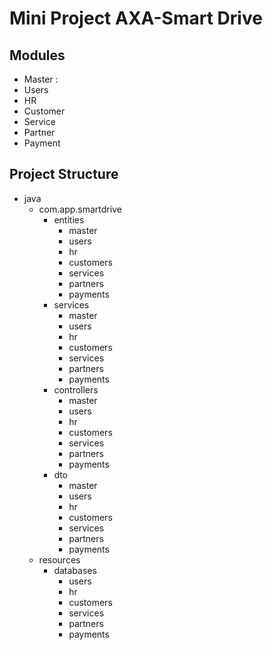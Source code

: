# Mini Project AXA-Smart Drive

## Modules
* Master :
* Users
* HR
* Customer
* Service
* Partner
* Payment

## Project Structure
* java
  * com.app.smartdrive
    * entities
      * master
      * users
      * hr
      * customers
      * services
      * partners
      * payments
    * services
      * master
      * users
      * hr
      * customers
      * services
      * partners
      * payments
    * controllers
      * master
      * users
      * hr
      * customers
      * services
      * partners
      * payments
    * dto
      * master
      * users
      * hr
      * customers
      * services
      * partners
      * payments
  * resources
    * databases
      * users
      * hr
      * customers
      * services
      * partners
      * payments
